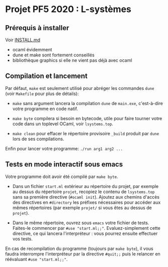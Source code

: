 Projet PF5 2020 : L-systèmes
============================

## Prérequis à installer

Voir [INSTALL.md](../INSTALL.md)

  - ocaml évidemment
  - dune et make sont fortement conseillés
  - bibliothèque graphics si elle ne vient pas déjà avec ocaml

## Compilation et lancement

Par défaut, `make` est seulement utilisé pour abréger les commandes `dune` (voir `Makefile` pour plus de détails):

  - `make` sans argument lancera la compilation `dune` de `main.exe`,
    c'est-à-dire votre programme en code natif.

  - `make byte` compilera si besoin en bytecode, utile pour faire
    tourner votre code dans un toplevel OCaml, voir `lsystems.top`.

  - `make clean` pour effacer le répertoire provisoire `_build` 
    produit par `dune` lors de ses compilations.

Enfin pour lancer votre programme: `./run arg1 arg2 ...`

## Tests en mode interactif sous emacs

Votre programme doit avoir été compilé par `make byte`.
  
  - Dans un fichier `start.ml` extérieur au répertoire du projet, par exemple
    au dessus du répertoire `projet`, recopiez le contenu de `lsystems.top`
    sans sa première directive  (`#ocaml init`). Ajoutez aux chemins d'accès
    des directives en `#directory` les préfixes nécessaires pour accéder aux
    mêmes répertoires (par exemple `projet/` si vous êtes au dessus de `projet`).

  - Dans le même répertoire, ouvrez sous `emacs` votre fichier de tests. Faites-le
    commencer par `#use "start.ml;;"`. Evaluez-simplement cette directive, ce qui
    lancera l'interpréteur : vous pourrez ensuite effectuer vos tests. 

En cas de recompilation du programme (toujours par `make byte`), il vous
faudra interrompre l'interpréteur par la directive `#quit;;` puis le relancer
en réévaluant `#use "start.ml;;"`.

  
